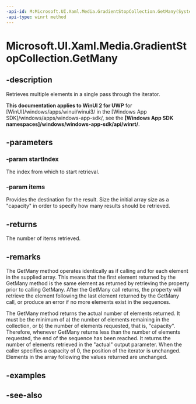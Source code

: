 ```yaml
---
-api-id: M:Microsoft.UI.Xaml.Media.GradientStopCollection.GetMany(System.UInt32,Microsoft.UI.Xaml.Media.GradientStop[])
-api-type: winrt method
---
```


<!-- Method syntax
public uint GetMany(System.UInt32 startIndex, Windows.UI.Xaml.Media.GradientStop[] items)
-->

# Microsoft.UI.Xaml.Media.GradientStopCollection.GetMany

## -description
Retrieves multiple elements in a single pass through the iterator.

**This documentation applies to WinUI 2 for UWP** for [WinUI]/windows/apps/winui/winui3/ in the [Windows App SDK]/windows/apps/windows-app-sdk/, see the **[Windows App SDK namespaces]/windows/windows-app-sdk/api/winrt/**.

## -parameters
### -param startIndex
The index from which to start retrieval.

### -param items
Provides the destination for the result. Size the initial array size as a "capacity" in order to specify how many results should be retrieved.

## -returns
The number of items retrieved.

## -remarks
The GetMany method operates identically as if calling  and  for each element in the supplied array. This means that the first element returned by the GetMany method is the same element as returned by retrieving the  property prior to calling GetMany. After the GetMany call returns, the  property will retrieve the element following the last element returned by the GetMany call, or produce an error if no more elements exist in the sequences.

The GetMany method returns the actual number of elements returned. It must be the minimum of a) the number of elements remaining in the collection, or b) the number of elements requested, that is, "capacity". Therefore, whenever GetMany returns less than the number of elements requested, the end of the sequence has been reached. It returns the number of elements retrieved in the "actual" output parameter. When the caller specifies a capacity of 0, the position of the iterator is unchanged. Elements in the array following the values returned are unchanged.

## -examples

## -see-also
